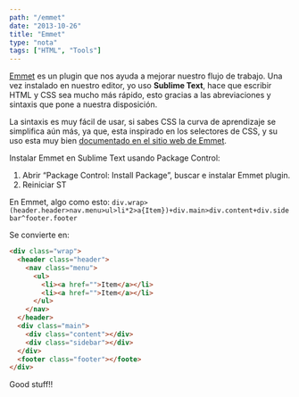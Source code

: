 ```yaml
---
path: "/emmet"
date: "2013-10-26"
title: "Emmet"
type: "nota"
tags: ["HTML", "Tools"]
---
```


[Emmet](http://emmet.io/) es un plugin que nos ayuda a mejorar nuestro flujo de trabajo. Una vez instalado en nuestro editor, yo uso **Sublime Text**, hace que escribir HTML y CSS sea mucho más rápido, esto gracias a las abreviaciones y sintaxis que pone a nuestra disposición.

La sintaxis es muy fácil de usar, si sabes CSS la curva de aprendizaje se simplifica aún más, ya que, esta inspirado en los selectores de CSS, y su uso esta muy bien [documentado en el sitio web de Emmet](http://docs.emmet.io/abbreviations/).

Instalar Emmet en Sublime Text usando Package Control:

1. Abrir “Package Control: Install Package”, buscar e instalar Emmet plugin.
2. Reiniciar ST

En Emmet, algo como esto: `div.wrap>(header.header>nav.menu>ul>li*2>a{Item})+div.main>div.content+div.sidebar^footer.footer`

Se convierte en:

```html
<div class="wrap">
  <header class="header">
    <nav class="menu">
      <ul>
        <li><a href="">Item</a></li>
        <li><a href="">Item</a></li>
      </ul>
    </nav>
  </header>
  <div class="main">
    <div class="content"></div>
    <div class="sidebar"></div>
  </div>
  <footer class="footer"></foote>
</div>
```

Good stuff!!
